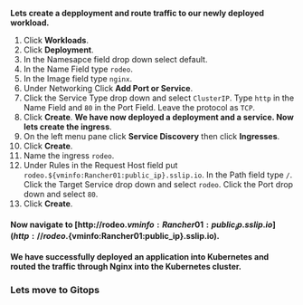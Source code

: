 **Lets create a depployment and route traffic to our newly deployed workload.**


1. Click **Workloads**.
2. Click **Deployment**.
3. In the Namesapce field drop down select default. 
4. In the Name Field type `rodeo`.
5. In the Image field type `nginx`.
6. Under Networking Click **Add Port or Service**.
7. Click the Service Type drop down and select `ClusterIP`. Type `http` in the Name Field and `80` in the Port Field. Leave the protocol as `TCP`.
8. Click **Create**.
**We have now deployed a deployment and a service. Now lets create the ingress**.
9. On the left menu pane click **Service Discovery** then click **Ingresses**.
10. Click **Create**.
11. Name the ingress `rodeo`. 
12. Under Rules in the Request Host field put `rodeo.${vminfo:Rancher01:public_ip}.sslip.io`. In the Path field type `/`. Click the Target Service drop down and select `rodeo`. Click the Port drop down and select `80`.
13. Click **Create**.

#### Now navigate to [http://rodeo.${vminfo:Rancher01:public_ip}.sslip.io](http://rodeo.${vminfo:Rancher01:public_ip}.sslip.io).

#### We have successfully deployed an application into Kubernetes and routed the traffic through Nginx into the Kubernetes cluster. 

### Lets move to Gitops